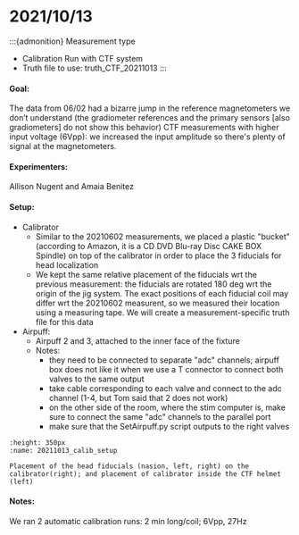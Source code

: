 # 2021/10/13

:::{admonition} Measurement type
- Calibration Run with CTF system
- Truth file to use: truth_CTF_20211013
:::

#### Goal: 
The data from 06/02 had a bizarre jump in the reference magnetometers we don’t understand (the gradiometer references and the primary sensors [also gradiometers] do not show this behavior)
CTF measurements with higher input voltage (6Vpp): we increased the input amplitude so there's plenty of signal at the magnetometers.

#### Experimenters:
Allison Nugent and Amaia Benitez

#### Setup:

- Calibrator
    - Similar to the 20210602 measurements, we placed a plastic "bucket" (according to Amazon, it is a  CD DVD Blu-ray Disc CAKE BOX Spindle) on top of the calibrator in order to place the 3 fiducials for head localization
    - We kept the same relative placement of the fiducials wrt the previous measurement: the fiducials are rotated 180 deg wrt the origin of the jig system. The exact positions of each fiducial coil may differ wrt the 20210602 measurent, so we measured their location using a measuring tape. We will create a measurement-specific truth file for this data
- Airpuff: 
    - Airpuff 2 and 3, attached to the inner face of the fixture
    - Notes: 
        - they need to be connected to separate "adc" channels; airpuff box does not like it when we use a T connector to connect both valves to the same output
        - take cable corresponding to each valve and connect to the adc channel (1-4, but Tom said that 2 does not work)
        - on the other side of the room, where the stim computer is, make sure to connect the same "adc" channels to the parallel port
        - make sure that the SetAirpuff.py script outputs to the right valves


```{figure} ../Measurements/attachments/20211013_setup.png
:height: 350px
:name: 20211013_calib_setup
	
Placement of the head fiducials (nasion, left, right) on the calibrator(right); and placement of calibrator inside the CTF helmet (left)
```                                               

#### Notes: 
We ran 2 automatic calibration runs: 2 min long/coil; 6Vpp, 27Hz


